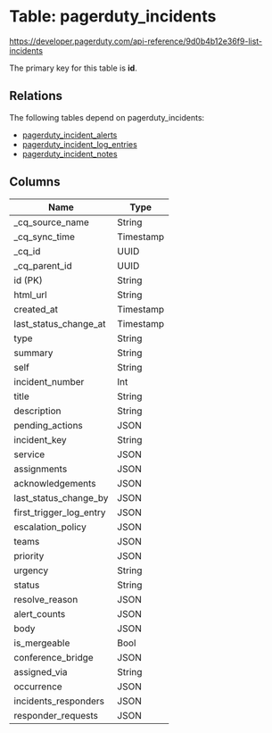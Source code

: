 # Table: pagerduty_incidents

https://developer.pagerduty.com/api-reference/9d0b4b12e36f9-list-incidents

The primary key for this table is **id**.

## Relations

The following tables depend on pagerduty_incidents:
  - [pagerduty_incident_alerts](pagerduty_incident_alerts)
  - [pagerduty_incident_log_entries](pagerduty_incident_log_entries)
  - [pagerduty_incident_notes](pagerduty_incident_notes)

## Columns

| Name          | Type          |
| ------------- | ------------- |
|_cq_source_name|String|
|_cq_sync_time|Timestamp|
|_cq_id|UUID|
|_cq_parent_id|UUID|
|id (PK)|String|
|html_url|String|
|created_at|Timestamp|
|last_status_change_at|Timestamp|
|type|String|
|summary|String|
|self|String|
|incident_number|Int|
|title|String|
|description|String|
|pending_actions|JSON|
|incident_key|String|
|service|JSON|
|assignments|JSON|
|acknowledgements|JSON|
|last_status_change_by|JSON|
|first_trigger_log_entry|JSON|
|escalation_policy|JSON|
|teams|JSON|
|priority|JSON|
|urgency|String|
|status|String|
|resolve_reason|JSON|
|alert_counts|JSON|
|body|JSON|
|is_mergeable|Bool|
|conference_bridge|JSON|
|assigned_via|String|
|occurrence|JSON|
|incidents_responders|JSON|
|responder_requests|JSON|